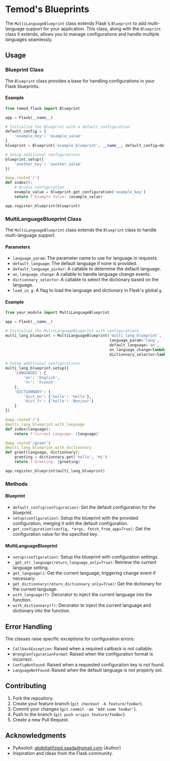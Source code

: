 # Temod's Blueprints

The `MultiLanguageBlueprint` class extends Flask's `Blueprint` to add multi-language support for your application. This class, along with the `Blueprint` class it extends, allows you to manage configurations and handle multiple languages seamlessly.

## Usage

### Blueprint Class

The `Blueprint` class provides a base for handling configurations in your Flask blueprints.

#### Example

```python
from temod_flask import Blueprint

app = Flask(__name__)

# Initialize the Blueprint with a default configuration
default_config = {
    'example_key': 'example_value'
}
blueprint = Blueprint('example_blueprint', __name__, default_config=default_config)

# Setup additional configurations
blueprint.setup({
    'another_key': 'another_value'
})

@app.route('/')
def index():
    # Access configuration
    example_value = blueprint.get_configuration('example_key')
    return f'Example Value: {example_value}'

app.register_blueprint(blueprint)
```

### MultiLanguageBlueprint Class

The `MultiLanguageBlueprint` class extends the `Blueprint` class to handle multi-language support.

#### Parameters

- `language_param`: The parameter name to use for language in requests.
- `default_language`: The default language if none is provided.
- `default_language_picker`: A callable to determine the default language.
- `on_language_change`: A callable to handle language change events.
- `dictionnary_selector`: A callable to select the dictionary based on the language.
- `load_in_g`: A flag to load the language and dictionary in Flask's global `g`.

#### Example

```python
from your_module import MultiLanguageBlueprint

app = Flask(__name__)

# Initialize the MultiLanguageBlueprint with configurations
multi_lang_blueprint = MultiLanguageBlueprint('multi_lang_blueprint', __name__,
                                              language_param='lang',
                                              default_language='en',
                                              on_language_change=lambda lang: print(f'Language changed to {lang}'),
                                              dictionnary_selector=lambda lang: f'dict_{lang}')

# Setup additional configurations
multi_lang_blueprint.setup({
    'LANGUAGES': {
        'en': 'English',
        'fr': 'French'
    },
    'DICTIONNARY': {
        'dict_en': {'hello': 'Hello'},
        'dict_fr': {'hello': 'Bonjour'}
    }
})

@app.route('/')
@multi_lang_blueprint.with_language
def index(language):
    return f'Current Language: {language}'

@app.route('/greet')
@multi_lang_blueprint.with_dictionnary
def greet(language, dictionnary):
    greeting = dictionnary.get('hello', 'Hi')
    return f'Greeting: {greeting}'

app.register_blueprint(multi_lang_blueprint)
```

### Methods

#### Blueprint

- `default_config(configuration)`: Set the default configuration for the blueprint.
- `setup(configuration)`: Setup the blueprint with the provided configuration, merging it with the default configuration.
- `get_configuration(config, *args, fetch_from_app=True)`: Get the configuration value for the specified key.

#### MultiLanguageBlueprint

- `setup(configuration)`: Setup the blueprint with configuration settings.
- `_get_str_language(return_language_only=True)`: Retrieve the current language setting.
- `get_language()`: Get the current language, triggering change event if necessary.
- `get_dictionnary(return_dictionnary_only=True)`: Get the dictionary for the current language.
- `with_language(f)`: Decorator to inject the current language into the function.
- `with_dictionnary(f)`: Decorator to inject the current language and dictionary into the function.

## Error Handling

The classes raise specific exceptions for configuration errors:

- `CallbackException`: Raised when a required callback is not callable.
- `WrongConfigurationFormat`: Raised when the configuration format is incorrect.
- `ConfigNotFound`: Raised when a requested configuration key is not found.
- `LanguageNotFound`: Raised when the default language is not properly set.

## Contributing

1. Fork the repository.
2. Create your feature branch (`git checkout -b feature/fooBar`).
3. Commit your changes (`git commit -am 'Add some fooBar'`).
4. Push to the branch (`git push origin feature/fooBar`).
5. Create a new Pull Request.

## Acknowledgments

- PyAxolotl: abdellatifzied.saada@gmail.com (Author)
- Inspiration and ideas from the Flask community.